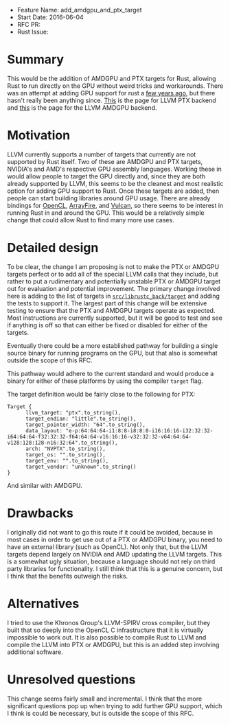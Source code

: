 - Feature Name: add_amdgpu_and_ptx_target
- Start Date: 2016-06-04
- RFC PR:
- Rust Issue:

# Summary
[summary]: #summary

This would be the addition of AMDGPU and PTX targets for Rust, allowing Rust to run directly on the GPU without weird tricks and workarounds. There was an attempt at adding GPU support for rust a [few years ago](http://blog.theincredibleholk.org/blog/2012/12/05/compiling-rust-for-gpus/), but there hasn't really been anything since. [This](http://llvm.org/docs/NVPTXUsage.html) is the page for LLVM PTX backend and [this](http://llvm.org/docs/AMDGPUUsage.html) is the page for the LLVM AMDGPU backend.

# Motivation
[motivation]: #motivation

LLVM currently supports a number of targets that currently are not supported by Rust itself. Two of these are AMDGPU and PTX targets, NVIDIA's and AMD's respective GPU assembly languages. Working these in would allow people to target the GPU directly and, since they are both already supported by LLVM, this seems to be the cleanest and most realistic option for adding GPU support to Rust. Once these targets are added, then people can start building libraries around GPU usage. There are already bindings for [OpenCL](https://github.com/luqmana/rust-opencl), [ArrayFire](https://github.com/arrayfire/arrayfire-rust), and [Vulcan](https://github.com/tomaka/vulkano), so there seems to be interest in running Rust in and around the GPU. This would be a relatively simple change that could allow Rust to find many more use cases.

# Detailed design
[design]: #detailed-design

To be clear, the change I am proposing is not to make the PTX or AMDGPU targets perfect or to add all of the special LLVM calls that they include, but rather to put a rudimentary and potentially unstable PTX or AMDGPU target out for evaluation and potential improvement. The primary change involved here is adding to the list of targets in [`src/librustc_back/target`](https://github.com/rust-lang/rust/tree/master/src/librustc_back/target) and adding the tests to support it. The largest part of this change will be extensive testing to ensure that the PTX and AMDGPU targets operate as expected. Most instructions are currently supported, but it will be good to test and see if anything is off so that can either be fixed or disabled for either of the targets.

Eventually there could be a more established pathway for building a single source binary for running programs on the GPU, but that also is somewhat outside the scope of this RFC.

This pathway would adhere to the current standard and would produce a binary for either of these platforms by using the compiler `target` flag.

The target definition would be fairly close to the following for PTX:

    Target {
          llvm_target: "ptx".to_string(),
          target_endian: "little".to_string(),
          target_pointer_width: "64".to_string(),
          data_layout: "e-p:64:64:64-i1:8:8-i8:8:8-i16:16:16-i32:32:32-i64:64:64-f32:32:32-f64:64:64-v16:16:16-v32:32:32-v64:64:64-v128:128:128-n16:32:64".to_string(),
          arch: "NVPTX".to_string(),
          target_os: "".to_string(),
          target_env: "".to_string(),
          target_vendor: "unknown".to_string()
    }

And similar with AMDGPU.

# Drawbacks
[drawbacks]: #drawbacks

I originally did not want to go this route if it could be avoided, because in most cases in order to get use out of a PTX or AMDGPU binary, you need to have an external library (such as OpenCL). Not only that, but the LLVM targets depend largely on NVIDIA and AMD updating the LLVM targets. This is a somewhat ugly situation, because a language should not rely on third party libraries for functionality. I still think that this is a genuine concern, but I think that the benefits outweigh the risks.

# Alternatives
[alternatives]: #alternatives

I tried to use the Khronos Group's LLVM-SPIRV cross compiler, but they built that so deeply into the OpenCL C infrastructure that it is virtually impossible to work out. It is also possible to compile Rust to LLVM and compile the LLVM into PTX or AMDGPU, but this is an added step involving additional software.

# Unresolved questions
[unresolved]: #unresolved-questions

This change seems fairly small and incremental. I think that the more significant questions pop up when trying to add further GPU support, which I think is could be necessary, but is outside the scope of this RFC.
